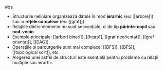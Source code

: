 #ds

- Structurile neliniare organizează datele în mod **ierarhic** (ex: [[arbore]]) sau în **rețele complexe** (ex: [[graf]]).
- Relațiile dintre elemente nu sunt secvențiale, ci de tip **părinte-copil** sau **nod-vecin**.
- Exemple principale: [[arbori binari]], [[heap]], [[graf neorientat]], [[graf orientat]], [[DAG]].
- Operațiile și parcurgerile sunt mai complexe: [[DFS]], [[BFS]], [[topological sort]], etc.
- Alegerea unei astfel de structuri este esențială pentru probleme cu relații multiple sau ierarhii.

